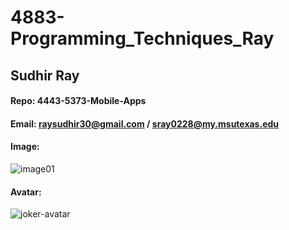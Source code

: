 # 4883-Programming_Techniques_Ray

## Sudhir Ray 
#### Repo:  4443-5373-Mobile-Apps
#### Email: raysudhir30@gmail.com / sray0228@my.msutexas.edu
#### Image:
![image01](https://user-images.githubusercontent.com/66984542/214473257-635625dd-b693-4a7f-a1c5-524f06c1a8d8.jpg)
#### Avatar:
![joker-avatar](https://user-images.githubusercontent.com/66984542/214474658-8772184e-1071-4c5a-9a61-e8d38d984de9.jpeg)
